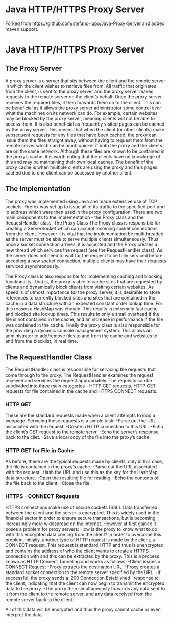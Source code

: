 # Java HTTP/HTTPS Proxy Server
Forked from https://github.com/stefano-lupo/Java-Proxy-Server and added maven support.

# Java HTTP/HTTPS Proxy Server
## The Proxy Server
A proxy server is a server that sits between the client and the remote server in which the client wishes to retrieve files from. All traffic that originates from the client, is sent to the proxy server and the proxy server makes requests to the remote server on the client’s behalf. Once the proxy server receives the required files, it then forwards them on to the client. This can be beneficial as it allows the proxy server administrator some control over what the machines on its network can do. For example, certain websites may be blocked by the proxy server, meaning clients will not be able to access them. It is also beneficial as frequently visited pages can be cached by the proxy server. This means that when the client (or other clients) make subsequent requests for any files that have been cached, the proxy can issue them the files straight away, without having to request them from the remote server which can be much quicker if both the proxy and the clients are on the same network. Although these files are known to be contained in the proxy’s cache, it is worth noting that the clients have no knowledge of this and may be maintaining their own local caches. The benefit of the proxy cache is when multiple clients are using the proxy and thus pages cached due to one client can be accessed by another client.

## The Implementation
The proxy was implemented using Java and made extensive use of TCP sockets. Firefox was set up to issue all of its traffic to the specified port and ip address which were then used in the proxy configuration. There are two main components to the implementation - the Proxy class and the RequestHandler class. 
The Proxy Class
The Proxy class is responsible for creating a ServerSocket which can accept incoming socket connections from the client. However it is vital that the implementation be multithreaded as the server must be able to serve multiple clients simultaneously. Thus once a socket connection arrives, it is accepted and the Proxy creates a new thread which services the request (see the RequestHandler class). As the server does not need to wait for the request to be fully serviced before accepting a new socket connection, multiple clients may have their requests serviced asynchronously. 

The Proxy class is also responsible for implementing caching and blocking functionality. That is, the proxy is able to cache sites that are requested by clients and dynamically block clients from visiting certain websites. As speed is of utmost importance for the proxy server, it is desirable to store references to currently blocked sites and sites that are contained in the cache in a data structure with an expected constant order lookup time. For this reason a HashMap was chosen. This results in extremely fast cache and blocked site lookup times. This results in only a small overhead if the file is not contained in the cache, and an increase in performance if the file was contained in the cache.
Finally the proxy class is also responsible for the providing a dynamic console management system. This allows an administrator to add/remove files to and from the cache and websites to and from the blacklist, in real time. 

## The RequestHandler Class
The RequestHandler class is responsible for servicing the requests that come through to the proxy. The RequestHandler examines the request received and services the request appropriately. The requests can be subdivided into three main categories - HTTP GET requests, HTTP GET requests for file contained in the cache and HTTPS CONNECT requests.
### HTTP GET
These are the standard requests made when a client attempts to load a webpage. Servicing these requests is a simple task:
-Parse out the URL associated with the request.
-Create a HTTP connection to this URL.
-Echo the client’s GET request to the remote servr.
-Echo the server’s response back to the cliet.
-Save a local copy of the file into the proxy’s cache.
### HTTP GET for File in Cache
As before, these are the typical requests made by clients, only in this case, the file is contained in the proxy’s cache.
-Parse out the URL associated with the request
-Hash the URL and use this as the key for the HashMap data structure.
-Open the resulting file for reading.
-Echo the contents of the file back to the client.
-Close the file.
### HTTPS -  CONNECT Requests
HTTPS connections make use of secure sockets (SSL). Data transferred between the client and the server is encrypted. This is widely used in the financial sector in order to ensure secure transactions, but is becoming increasingly more widespread on the internet.
However at first glance it poses a problem for proxy servers: How is the proxy to know what to do with this encrypted data coming from the client?
In order to overcome this problem, initially, another type of HTTP request is made by the client, a CONNECT request. This request is standard HTTP and thus is unencrypted and contains the address of who the client wants to create a HTTPS connection with and this  can be extracted by the proxy. This is a process known as HTTP Connect Tunneling and works as follows:
-Client issues a CONNECT Request
-Proxy extracts the destination URL.
-Proxy creates a standard socket connection to the remote server specified by the URL.
-If successful, the proxy sends a ‘200 Connection Established ‘ response to the client, indicating that the client can now begin to transmit the encrypted data to the proxy.
-The proxy then simultaneously forwards any data sent to it from the client to the remote server, and any data received from the remote server back to the client.

All of this data will be encrypted and thus the proxy cannot cache or even interpret the data. 
